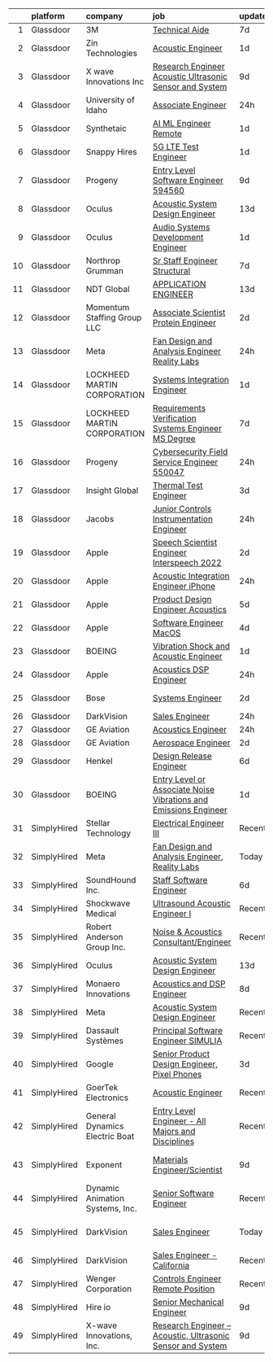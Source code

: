 

|    | platform    | company                         | job                                                                                                                                                                                                                                                                                                                                                                                                                                                                                                                                                                                                                                                                                                                                                                                                                                                                                                                                                                                                                                                                                                                                                                                                                                                                                                                                                                                                                                                                    | update_time   | location                      |
|---:|:------------|:--------------------------------|:-----------------------------------------------------------------------------------------------------------------------------------------------------------------------------------------------------------------------------------------------------------------------------------------------------------------------------------------------------------------------------------------------------------------------------------------------------------------------------------------------------------------------------------------------------------------------------------------------------------------------------------------------------------------------------------------------------------------------------------------------------------------------------------------------------------------------------------------------------------------------------------------------------------------------------------------------------------------------------------------------------------------------------------------------------------------------------------------------------------------------------------------------------------------------------------------------------------------------------------------------------------------------------------------------------------------------------------------------------------------------------------------------------------------------------------------------------------------------|:--------------|:------------------------------|
|  1 | Glassdoor   | 3M                              | [Technical Aide](https://www.glassdoor.com/partner/jobListing.htm?pos=126&ao=1136043&s=58&guid=000001834528252cb222b7baf814ffb0&src=GD_JOB_AD&t=SR&vt=w&cs=1_ffefa6b8&cb=1663312602921&jobListingId=1008127083485&jrtk=3-0-1gd2ig9efirms801-1gd2ig9f0k26o800-34e2a38751367f7d-)                                                                                                                                                                                                                                                                                                                                                                                                                                                                                                                                                                                                                                                                                                                                                                                                                                                                                                                                                                                                                                                                                                                                                                                        | 7d            | Austin, TX                    |
|  2 | Glassdoor   | Zin Technologies                | [Acoustic Engineer](https://www.glassdoor.com/partner/jobListing.htm?pos=102&ao=1110586&s=58&guid=000001834528252cb222b7baf814ffb0&src=GD_JOB_AD&t=SR&vt=w&ea=1&cs=1_67caa358&cb=1663312602919&jobListingId=1008139124840&cpc=D3E44275D43A938E&jrtk=3-0-1gd2ig9efirms801-1gd2ig9f0k26o800-961aed073fe96498--6NYlbfkN0DViyymzWuwNOX5RLbsdC26s0cnEEcWXpmsOb4yN41ggYqCxbKYobu9kKgyfT6n6xZtsKfAwrZXmSwyZADnsqerVrdQV5V7VdhNe7QVo8F82Jf99_NSj1pMCzNZ6J_gcbF5pn-RNREPO1h04Wc-JaVV6tEFhKs28XMXKY5t-08TzKcIqJXkM8T8ioj346V6PSMuvRSGXVAM1hWJ6ERtEIQP-7OK9f85Y0zqBPXi03BYec4gfDmppF7vn2Wz8etJ9jhQjqRwSWZycnj_scjqkhPv3-VhUGg03-TfNS04LYA6aejgcp1_O3kaXpVsYHU6NZTwAZsmQfRjm3pJ3F-uAQDYlrZK7QkmAopQevBPzMiSnPFMjtgGb3NWy-6g7kVSDTBbyi_vwvXVHJDw6UrhkjXy36Rtorz5cxL-OYhdFW5_JRuJKcgOHduHBegzXKs9EOuXX8SvHrzLwWylBKeC8gnPaLylW3_uY2-j9wGgX1QW4W6h4UHuDDGp8n_vVngJkiQ%3D)                                                                                                                                                                                                                                                                                                                                                                                                                                                                                                                                                                                                             | 1d            | Cleveland, OH                 |
|  3 | Glassdoor   | X wave Innovations  Inc         | [Research Engineer   Acoustic  Ultrasonic Sensor and System](https://www.glassdoor.com/partner/jobListing.htm?pos=101&ao=1110586&s=58&guid=000001834528252cb222b7baf814ffb0&src=GD_JOB_AD&t=SR&vt=w&ea=1&cs=1_0fb60c6c&cb=1663312602919&jobListingId=1008120456243&cpc=7E331B339EFC28D0&jrtk=3-0-1gd2ig9efirms801-1gd2ig9f0k26o800-8b28430843ee8fd0--6NYlbfkN0BHIfC1zsKGIu0R3teaIu8liT7fbRNLaQeDQfcPJweUKxynNxS1I3QAxxY8sUOPCofg_r53BMj0SbXowN0Fq7NDdNj3ZvmNwkX73jybw_-RU0XFOOqu_8ArTDP4JpwOlNlRmJhZIm22hZH9qKHJE12kr5AUzdWgt6ri3W2_npT1sjAwbd44WNW9zh1HfKyXybIxT6n9H99mWBgvn9kRV9F8rXahuToX5zUZl9XVFoJxiv-UPsirDg8Cvdii8pSqJGllQi5djuJk7cb5CdgHO259ndD0S5zdVZdaBJmOImTEqMWtesR7ACnO2WOIq6dMtcuHEB38b9I1koQDsrvxW1l8wo9PJydHj6Lsj12B8KG1IRY6oyF5XktT2LUmDCpLINoByNjqqXkt3VL3IGWoPzKwppx5_EYUBLuBFY9zAZfNUSrFKBiQxAw9dNwzCVMqfpCCOcu-krXq3vYlzDuXU4qi5tRig_v08IbzvDehK6gL15Bxn8dsk5nX2Jji6ly_189QmJDjew_hCSAf8Q7Ke0N9up_QZw3GA4sSyAS6I13C4TuqPs1q2E20)                                                                                                                                                                                                                                                                                                                                                                                                                                                                                                                  | 9d            | Gaithersburg, MD              |
|  4 | Glassdoor   | University of Idaho             | [Associate Engineer](https://www.glassdoor.com/partner/jobListing.htm?pos=119&ao=1136043&s=58&guid=000001834528252cb222b7baf814ffb0&src=GD_JOB_AD&t=SR&vt=w&cs=1_4aedfcfd&cb=1663312602921&jobListingId=1008142946922&jrtk=3-0-1gd2ig9efirms801-1gd2ig9f0k26o800-94fce25bb23ce12c-)                                                                                                                                                                                                                                                                                                                                                                                                                                                                                                                                                                                                                                                                                                                                                                                                                                                                                                                                                                                                                                                                                                                                                                                    | 24h           | Boise, ID                     |
|  5 | Glassdoor   | Synthetaic                      | [AI ML Engineer  Remote ](https://www.glassdoor.com/partner/jobListing.htm?pos=114&ao=1136043&s=58&guid=000001834528252cb222b7baf814ffb0&src=GD_JOB_AD&t=SR&vt=w&ea=1&cs=1_6c26fa43&cb=1663312602920&jobListingId=1008140444142&jrtk=3-0-1gd2ig9efirms801-1gd2ig9f0k26o800-39662b78801cb81a-)                                                                                                                                                                                                                                                                                                                                                                                                                                                                                                                                                                                                                                                                                                                                                                                                                                                                                                                                                                                                                                                                                                                                                                          | 1d            | Delafield, WI                 |
|  6 | Glassdoor   | Snappy Hires                    | [5G LTE Test Engineer](https://www.glassdoor.com/partner/jobListing.htm?pos=124&ao=1136043&s=58&guid=000001834528252cb222b7baf814ffb0&src=GD_JOB_AD&t=SR&vt=w&ea=1&cs=1_94e0e4e8&cb=1663312602921&jobListingId=1008140045155&jrtk=3-0-1gd2ig9efirms801-1gd2ig9f0k26o800-b5e02cbc5a29db22-)                                                                                                                                                                                                                                                                                                                                                                                                                                                                                                                                                                                                                                                                                                                                                                                                                                                                                                                                                                                                                                                                                                                                                                             | 1d            | Fremont, CA                   |
|  7 | Glassdoor   | Progeny                         | [Entry Level Software Engineer  594560 ](https://www.glassdoor.com/partner/jobListing.htm?pos=129&ao=1136043&s=58&guid=000001834528252cb222b7baf814ffb0&src=GD_JOB_AD&t=SR&vt=w&cs=1_4245d41d&cb=1663312602921&jobListingId=1008120992779&jrtk=3-0-1gd2ig9efirms801-1gd2ig9f0k26o800-2b9a7bfbde9af731-)                                                                                                                                                                                                                                                                                                                                                                                                                                                                                                                                                                                                                                                                                                                                                                                                                                                                                                                                                                                                                                                                                                                                                                | 9d            | Manassas, VA                  |
|  8 | Glassdoor   | Oculus                          | [Acoustic System Design Engineer](https://www.glassdoor.com/partner/jobListing.htm?pos=106&ao=1110586&s=58&guid=000001834528252cb222b7baf814ffb0&src=GD_JOB_AD&t=SR&vt=w&cs=1_28133806&cb=1663312602919&jobListingId=1008113658597&cpc=9C2286EA3771AAF6&jrtk=3-0-1gd2ig9efirms801-1gd2ig9f0k26o800-28c7cf85aae0d09a--6NYlbfkN0DYl4UJW4r1Vl7FEn6T9F-rD9lpC-0oMJVSiWjK_MGUd8e8cHXcpv6KPyjLHZEfqkWF7jx5nefSJB46Wpu88sVmHRl6nBxftk6vkGNTcKdYu9StRJ4PPVJ88bejKAEmkxARDbR2ZgAU1yuwjqEOxhXnu0VJ7oteK4RS4h0U14nQ_iAPa-JDJ05aRnZP5UBFRfqfAitlt0cR2e9uqCNWiOvxVDb9vn_9No9UVn68nhdnDC3bwillmTdR2byfP7AKMj4e_T5bTXBi6c9_Z7RJ3E5kMzyc1hmYnq8KG7kgWO9aFQbDYnIwtg-kKGWkMqaYt47t66NPlvKM5fKapmgkGbXqCt-2-fAjPZgYE213ynAwEfLWrsMZwlyGT8fZRg7oXTiVNhMB1-7YKNPQ6BG0SVjRHBgM78PStHLY4SDlioGJAdWLd2amAw9gVLGWhae3oGjtgb4apDWH76rwjVnJD7rZzb9t8-X4EyKyIvlzheXDmyoMpDtswFlkIk6h3IaSr4z9LW3LosZXz4kNSmBwf8OowkCpTXYjiMto6b4vR6Sia9SEymOfYHRWzEWp32uQnaEoiN0zEQI9Jh31Ie8P4G5tfLPquTNJeHfF5OiWg10Ggs7aYHl8TS5WEkWUCgAHeLePU0KXzQBT8gyK3NswugJmfRlzUf8WtTIPFDNGjkY_qR5G7JBO6xWD-lTA9M64wa6JtU2ypa1Uk-wlJhZSnh9zD88YJxRTDR6voqkRUU5G83CYFTGHmx9gnoJyFkswFGpDA4WSGMuYkudEnxavgZWV7cSrsiRCdcS7ydDgJ26YE7TajXbd4gQwAvVSn_37hcbxGCaZp4x03fKb7cOdu_G3AmL3Q0O-hbrzeoEABfuXZXVbIj1umrs55osAO5_BSStgO8ZnhT5wFDfVimG_1yHFSSezcjhYnWqHm0Aeciw9nCASeTXpOEzFV9KS46XCwWdup2m0Vrq3wUvy-3vPgGafyBxrx7xIQAeJNbWl63dgXPe0V_-S4V3hIJjJRWBAdvdtKSSFlHrSNFIAgH8xpN8TPR-qhPV7k8aeeqaN29yFF6XR8bck9MFVeRoJprQXV2U%3D)    | 13d           | Remote                        |
|  9 | Glassdoor   | Oculus                          | [Audio Systems Development Engineer](https://www.glassdoor.com/partner/jobListing.htm?pos=109&ao=1110586&s=58&guid=000001834528252cb222b7baf814ffb0&src=GD_JOB_AD&t=SR&vt=w&cs=1_ba96f359&cb=1663312602920&jobListingId=1008139825650&cpc=82B3195DA92CAF92&jrtk=3-0-1gd2ig9efirms801-1gd2ig9f0k26o800-81c7c01d1ed9796a--6NYlbfkN0DYl4UJW4r1Vl7FEn6T9F-rD9lpC-0oMJVSiWjK_MGUd8e8cHXcpv6KPyjLHZEfqkU7D16wTQNzEVk4wG6XI9FAQyK5JkhJ2ERt5J6bqJI1UJM9RVHe6sJeBvvI02Fm7Y6TP1maoxtnNctsGXYfreZYmK9z-xOomguon396Im93PrYQAhqM4RnyF-ypzymJNdLjg1iIRIP7yQ7yeUvuGOHIVWxGaw9zODDLkbJBe8o3DwjiJko-Jj3b1AGj6PhQSJYde1LGZjNxDCOzmoJaxAQ7-D_eSobMhvZsjB8ojhgdtYYMSdNVQu_s_JkmAv9bWbxEKSXnu8khOzmY7szBFTG9A1_1BAOh5bsZbFsx0GrBlMVKXDfUe646GGt6PK0Gsi805dx-z1LwqxD4jPWsTbbxpnsQF-mKbFNNLA3q7JBhp09KJmeO66ZyKbCCViaacyakho6ZMcI7Hfx778TTu6voljmY_YxVFqSIMvFx9XPB5tIH4R0WuPAbes-IYiBf9VTR6oQgiw3BeIeEHNbxjWb3_VKV_10M5Y3nQ0ia0fxrA_arpaSp6Z1P9f3YSrT0lgVjQzzkLz8B3HiGmzJujsN7rD0eKqumWAhloQ1ApTImUe1BS86QlHadM_5GEpieLN-NOMQ0wDKu8nZ2LGylEaAOZhQplEXvZ_PuA_F1BQ_6lbNshLL6vWFW3g9w_XWIRsUqHUs60fAypizzkOagXNkyQop8eQEq9ZY28rtAtXePy4i62OHaH-nm48ckTbKWLWkdCJ14vEQCiGCAnCn4eH-xCClkHEYXZc_WKfSfriccuv8d1hgW7AEx_NYkmtlD6GC0F_QrKs6X25bjkHX2RxL8KGC-tJbd4lJNy1wlpBFm0gM1qygCA7yVZ9jjZ2LnAmXHVlE7bueRlADI2AA59YeWGV5hCShMcVF4RMRDhunzmcn5-iaaUbyaUompL7T1NdTH0-27S43k5f7b1lzb7XZXSo0tEE90pOjZhF9xJdPw4NGazmhEESLMxNz2KR63otr2eBadNSPBW_jVxbdY_FIuqxrOixETkz72GtePcybqBCZbn_LN9HMhbOeAM_vlbGM%3D) | 1d            | Redmond, WA                   |
| 10 | Glassdoor   | Northrop Grumman                | [Sr Staff Engineer Structural](https://www.glassdoor.com/partner/jobListing.htm?pos=105&ao=1110586&s=58&guid=000001834528252cb222b7baf814ffb0&src=GD_JOB_AD&t=SR&vt=w&cs=1_e1ccea9f&cb=1663312602919&jobListingId=1008126301442&cpc=71D4EE06E32D485A&jrtk=3-0-1gd2ig9efirms801-1gd2ig9f0k26o800-43f6202768a07f16--6NYlbfkN0DPf8Tf_oakpB62WadId2dzQiWExtALTi0lpCM--zHBL1trAzPQuAwgyDf_-NiZch0NJ75dLHhTpiXHkSiMCbXHoOyu2GqVTN9fWB-28oN8l963_T1_Rf4OYMG0a87552NRXy99EToLbnBthSWdbMfu0sUO_KjukgRcAH8aUdxMwhu8BTf_EXsz-sgWFBk2I8oJmP2VTTmc3p03cD_g6je3rxEPYVb1sITxRuFTnKU9hvtV1h3JnuhEUqT-P0B1cHBL8iAsC4KRvcL9ze3LT-6f0Fmbh7p0CRTf9-A75qKJsyvXmIFoHBzpCDX3Ph2R5JXKkPkCkgGFSOAanEkMJXrtvLOk0syMtJ-kSM3AqdmidUZsMB3Y6WH4UXGWbzmmTstXYXbYvJOxGpdwiifq_DYszC42S9SOBF0EhoUCv7oG4TkOA083sf-cfZ4vdRHISlQg3CTxERs8eHM1JFVLRZW8FuTjCzFTMahTuInIEMW7K3_yupp4zHEot1eMlyJcfepZAa9BqYZRmWplywyPwSvGpA87iewY_fQ67gVU1l27TRYhOw3VKY4ruSHj44SVWalew1ZuGa_Vy8KHEp5siAwStrgF2nTOpdQ-SLRtZxl6Tq7FGwbJhxmkAOq4TWX9xpuftowSZmXmGJb_gytHXHAaLgRskj7prUdRzlAe37Ys0E224RUJMKTn3fBIYzx6cn-1DUMKSQ3Mfi4pxBOJAi1moNcJjSne-B1xu-U9TjCxKB5vMic1iQ2WQ-wNqaAMqLKG0zO35NbEgOrsgkacgcq7HcH_6a7CqaT8U1mKJZTzMJkkk2YJJd648FrRtP3wO9_F3XoI8xy_KoHh5iIUQsy-7UfH4-_XPHY%3D)                                                                                                                                                                                                                                       | 7d            | El Segundo, CA                |
| 11 | Glassdoor   | NDT Global                      | [APPLICATION ENGINEER](https://www.glassdoor.com/partner/jobListing.htm?pos=130&ao=1136043&s=58&guid=000001834528252cb222b7baf814ffb0&src=GD_JOB_AD&t=SR&vt=w&ea=1&cs=1_075e8fc8&cb=1663312602921&jobListingId=1008114555342&jrtk=3-0-1gd2ig9efirms801-1gd2ig9f0k26o800-bfe88a4f5bb1a093-)                                                                                                                                                                                                                                                                                                                                                                                                                                                                                                                                                                                                                                                                                                                                                                                                                                                                                                                                                                                                                                                                                                                                                                             | 13d           | Houston, TX                   |
| 12 | Glassdoor   | Momentum Staffing Group LLC     | [Associate Scientist   Protein Engineer](https://www.glassdoor.com/partner/jobListing.htm?pos=112&ao=1110586&s=58&guid=000001834528252cb222b7baf814ffb0&src=GD_JOB_AD&t=SR&vt=w&ea=1&cs=1_762af423&cb=1663312602920&jobListingId=1008136767844&cpc=B101C867B3EF2D75&jrtk=3-0-1gd2ig9efirms801-1gd2ig9f0k26o800-b1b295fb7789719b--6NYlbfkN0Cqojzr7pMvJIT1hsBAMbOJqAwj48YEX4lcNivaBiN-ExO93E0AT65dNa6otH5WtWFmqu1K2aV73Q29rcrzxNrGZZZitMEH97YXFH1HHd8AijZVZoi0jYmTpq-Uun7_7Gk6bY9PmrRLNrTMG6f3vH8kiOI7icFex81mdqS2CTOMQEYyc1tJaMda2NxeGPUfsdyF3ZVHF1d_XLvQYXO4aSz7h3IHcjMtaxwjUPHQn-oJR7jTamfb2XasqIkL7gcAsto2rtZ3MjlrpFJSwUD9Ux4IkaKlqtKOwQLhpv_bpYpI1K4TTJ9MwFpvh2PrFNHtDivuaytWNqTbBxgMqzX551j7w-nL5Of4uLPOkTPREEeid0_Tic2ESpYZ1jCFOFR3rKzTKGA_NiiRmJLt6h98-GFe4ueZn1XI4BrsOtYuHQbFl7yQ3GxjLWgHFsJN0IKeKJTU0udNjQM5AAUykl0l6ruEgGbGX8E4cTBgeUNqVwpXavH9O5fwcLV-kegA51iXaSw%3D)                                                                                                                                                                                                                                                                                                                                                                                                                                                                                                                                                                                        | 2d            | King of Prussia, PA           |
| 13 | Glassdoor   | Meta                            | [Fan Design and Analysis Engineer  Reality Labs](https://www.glassdoor.com/partner/jobListing.htm?pos=107&ao=1110586&s=58&guid=000001834528252cb222b7baf814ffb0&src=GD_JOB_AD&t=SR&vt=w&cs=1_4789a400&cb=1663312602919&jobListingId=1008141481650&cpc=217C45A42544DB93&jrtk=3-0-1gd2ig9efirms801-1gd2ig9f0k26o800-886dea5d5ab4ed2b--6NYlbfkN0DYl4UJW4r1Vl7FEn6T9F-rD9lpC-0oMJVSiWjK_MGUd8e8cHXcpv6KPyjLHZEfqkUnLXdHGEVbYm2zpAyUcoVheNefKJ5FHnA0xpuyfC0uKnxD36z6rx0HwNbIk-jKGlGKpgpBcUz8zsVafc-mGMC4GOhdemSNHJBEwFhm7HBnKnYL3cO0cKNVyzY2g9S4NMcfNRCyg26cVzv1gNSnbpyRMlXapE3eNubUiA4-V0JpdIVfRDycJHIqdYTRR3LcVF4Tl8sdYYwbLJ1B84SfLJoz937fyxcz07gKQqxZSLTz34aV9Gg4S3GfFoMAAGctSxlWCFbD0LVjowl3XVYkj3rGJF0s77W5whHsXvkKf0myd4pMzZ_9i4Oefe5noDECA84O_pqkuKRe1AmhVet4k2xO3Ka7dIlgYYZlOOnqocTCaSSlXPmZrHrdC3CFwSEzVRXDnhxQ4PXbBAWpivMIwRuukoEY4_b8d1nHAJe8Z3vEXw8yShB2a6PrJdj2Lm_uFccTJlVM1U0xJPPVwthEY8wmlNh2bl8goasR9o0dg_8QP4b8h8lSIfw1BvAiZbsxc3kjRxP7Q86wzj0ODm7TD7MeEDy_FX4njQUtXJfGyBF1mp1x5Yi8BeWaqXl-1KAqLG4N11gqH-IyujicHlzqvcAhF5HchA-1qzT_qodnnalgOBo1MzkEei3iMU6ibXsPOCZb6imW7cvJpOU8zy32PVHHA7uH01iS78ogx4hMJHGt-CeEou2s7yEj5Ku-zDuqqE4tlWveY8neCJJ924OB8eRGncwwhIwwdOKCHUOKEEDmHdXrEIFspdrGTy3prVdjp_RLEqjloEXqCI6uCxZCRO2GQn9cBJLIpw1-vUspIVv2EvYXQ0_QZfi3Jw9SqUy35aELikfYjOUHoH9wGPt7tsmSfuEYhfLKc820-AinuNfXqM-JgTb6Nrcl1VFyjvsThd1IenqXtmV9t-z7dpor10Faro3NxK9kckTRtR109y6yf8UmTGWimVZUtE8gzjBYLVmvWmAuiLwMkqEMsGlCX2rmMWAkG0yUm9g%3D)                     | 24h           | Sunnyvale, CA                 |
| 14 | Glassdoor   | LOCKHEED MARTIN CORPORATION     | [Systems Integration Engineer](https://www.glassdoor.com/partner/jobListing.htm?pos=110&ao=1110586&s=58&guid=000001834528252cb222b7baf814ffb0&src=GD_JOB_AD&t=SR&vt=w&cs=1_34088a0a&cb=1663312602920&jobListingId=1008140870937&cpc=47CFDC01B3F81FAC&jrtk=3-0-1gd2ig9efirms801-1gd2ig9f0k26o800-b4216dccb1da57a7--6NYlbfkN0BuMqUtaNIakuoGTB-u7I0EvtcrTK1_bHO6_bsORPCvsL7zkQUfIzpY4doIgp_GoHqLnLYJkZiTqGRR7wOuUzcCj0RBOuwB2q82Ai0Woe_6x4lpKSYDi0SEjN-Dc8SeQIeQnveJld76q5F1mm34e4Cpumyn51bbY9kYoL2vWlIfK5moXxGUdZQSZalQewMevHuVLaovinh3nV9a1v2nqBTHv8whxoiCPSAOg80zitPuFXqdgXYa2VoxFuczJrGR0l4gp3qJsVnA3vZ5l4N6ojs075wjnyMfnJgrjoaz9jCfgJTy2bnJMhDbCCMjIuZOKciT8WiO5oDsOlZ417S-AVUivDMlKs-9vwe9WR4Tn0lEc1YlD5xgxkmWwF1Jnx4VMBiDCrg0Lyo_NPGQlB0LttA_a5ZNLLWBd30Y2gWqofgu9DTLOv5-hK_Qp4b3IKp-rkzlpGK0Dmke77Le3DHodFrvqxpzF0vhVcmP8R1xBEM14Jx6ugwKnwl1RHSEIFueqTJgPo63Ty7TefNKlbYcuUBhERmB7j194Jj1CVDbA2trSzLYmYo2idHXHzY2DpATb0FGWBkmcIWRrMCskOx25ROt826qVV4aRfXvdiKVAMxtEsSW7XuG9NvEzw77WI8URwz7ixh3Ubx_Ag%3D%3D)                                                                                                                                                                                                                                                                                                                                                                                                                                                         | 1d            | Manassas, VA                  |
| 15 | Glassdoor   | LOCKHEED MARTIN CORPORATION     | [Requirements   Verification Systems Engineer  MS Degree ](https://www.glassdoor.com/partner/jobListing.htm?pos=128&ao=1136043&s=58&guid=000001834528252cb222b7baf814ffb0&src=GD_JOB_AD&t=SR&vt=w&cs=1_f31fa0b9&cb=1663312602921&jobListingId=1008127863668&jrtk=3-0-1gd2ig9efirms801-1gd2ig9f0k26o800-94158177e2281364-)                                                                                                                                                                                                                                                                                                                                                                                                                                                                                                                                                                                                                                                                                                                                                                                                                                                                                                                                                                                                                                                                                                                                              | 7d            | Sunnyvale, CA                 |
| 16 | Glassdoor   | Progeny                         | [Cybersecurity Field Service Engineer  550047 ](https://www.glassdoor.com/partner/jobListing.htm?pos=125&ao=1136043&s=58&guid=000001834528252cb222b7baf814ffb0&src=GD_JOB_AD&t=SR&vt=w&cs=1_33430c77&cb=1663312602921&jobListingId=1008143742949&jrtk=3-0-1gd2ig9efirms801-1gd2ig9f0k26o800-e4999ce83097a7b8-)                                                                                                                                                                                                                                                                                                                                                                                                                                                                                                                                                                                                                                                                                                                                                                                                                                                                                                                                                                                                                                                                                                                                                         | 24h           | Manassas, VA                  |
| 17 | Glassdoor   | Insight Global                  | [Thermal Test Engineer](https://www.glassdoor.com/partner/jobListing.htm?pos=113&ao=1110586&s=58&guid=000001834528252cb222b7baf814ffb0&src=GD_JOB_AD&t=SR&vt=w&cs=1_42fdf95d&cb=1663312602920&jobListingId=1008133836434&cpc=3BA4CE39D5B5DEF5&jrtk=3-0-1gd2ig9efirms801-1gd2ig9f0k26o800-f42448be0654b7b6--6NYlbfkN0BKkHZu3wF05EeDimN_p6sYpKCMArvwa95YdH7UpkaBCqc7l59ErwqcShpe042ptrx6CwKi4FPz_KytNaNq2Sn_GeZEBYctgmWbnCWvIPc7ayTx96BjzpB9EdJVt0wfOHXowKL1MiULClaaMGrGzru3SRtlE4CRlT_9hrny26-O4NV6MsmSX_YBgPF-ywJ8NjgN4PW3ue5vex8lQ4E4ZFSJXiahQm9Rq3ZykBKEkmVmYlvzd0iopcN3FHw4jaZ8h4BaKoVYaGfXZDNIFafKi7ZYPAMRMpJiVYKjxh-Ih3KjlCdS9ndwmFAp7rYdayNvDUSpscHcUZsZYkWfdkFI7rhGfUoIOGWUyE3Yo9VhX1ryXOK6Mnoetk2csdlLh4on6FSqNB3wRUvQt88aP3Ytp7MyKNYoWatEdoJIB2yrHjBUkF6S2a9dsPmTsfFeGr_F08oyjD1AWD1x5_X4PlYHpjzExAWiRK1-K2qtTxNbXhEWqw%3D%3D)                                                                                                                                                                                                                                                                                                                                                                                                                                                                                                                                                                                                                                | 3d            | San Jose, CA                  |
| 18 | Glassdoor   | Jacobs                          | [Junior Controls   Instrumentation Engineer](https://www.glassdoor.com/partner/jobListing.htm?pos=117&ao=1136043&s=58&guid=000001834528252cb222b7baf814ffb0&src=GD_JOB_AD&t=SR&vt=w&cs=1_a5084844&cb=1663312602921&jobListingId=1008141706918&jrtk=3-0-1gd2ig9efirms801-1gd2ig9f0k26o800-6b58d3e93f25a8b7-)                                                                                                                                                                                                                                                                                                                                                                                                                                                                                                                                                                                                                                                                                                                                                                                                                                                                                                                                                                                                                                                                                                                                                            | 24h           | Tullahoma, TN                 |
| 19 | Glassdoor   | Apple                           | [Speech Scientist   Engineer  Interspeech 2022 ](https://www.glassdoor.com/partner/jobListing.htm?pos=115&ao=1136043&s=58&guid=000001834528252cb222b7baf814ffb0&src=GD_JOB_AD&t=SR&vt=w&cs=1_ad47f5e4&cb=1663312602921&jobListingId=1008136373008&jrtk=3-0-1gd2ig9efirms801-1gd2ig9f0k26o800-9a6ba625df902e42-)                                                                                                                                                                                                                                                                                                                                                                                                                                                                                                                                                                                                                                                                                                                                                                                                                                                                                                                                                                                                                                                                                                                                                        | 2d            | Cupertino, CA                 |
| 20 | Glassdoor   | Apple                           | [Acoustic Integration Engineer   iPhone](https://www.glassdoor.com/partner/jobListing.htm?pos=116&ao=1136043&s=58&guid=000001834528252cb222b7baf814ffb0&src=GD_JOB_AD&t=SR&vt=w&cs=1_d006fdcd&cb=1663312602921&jobListingId=1008143276276&jrtk=3-0-1gd2ig9efirms801-1gd2ig9f0k26o800-c8aeb4c5d73beb6f-)                                                                                                                                                                                                                                                                                                                                                                                                                                                                                                                                                                                                                                                                                                                                                                                                                                                                                                                                                                                                                                                                                                                                                                | 24h           | Cupertino, CA                 |
| 21 | Glassdoor   | Apple                           | [Product Design Engineer   Acoustics](https://www.glassdoor.com/partner/jobListing.htm?pos=108&ao=1110586&s=58&guid=000001834528252cb222b7baf814ffb0&src=GD_JOB_AD&t=SR&vt=w&cs=1_83d9e148&cb=1663312602920&jobListingId=1008131051740&cpc=C4A69CCDBB3B9599&jrtk=3-0-1gd2ig9efirms801-1gd2ig9f0k26o800-82d80ed8eeb3d195--6NYlbfkN0BvKrLyj5gPmtZO9T8euul8TCxuuKNOtzRJOomxnwSEodTz2Bc-sPZlPHrT5BCwu4SXmWdl-fBj0XhAk_BI58onkdZe_kD44O8sK3bwNyxjQJsO5A55EGA28AgUAL4PCD26XLQDV68k1ergC0CDAIiQ2dH9LpdR4-dZwcPOiW8Ui-yH21bWtibDTUC9I2qh5ks8YT1sISDY6UtgzDw_ZctAevLnlfr3WBFm9Oi6oGZvFIRESW0pJvL6tXHTiVY1y3737L62c48yLs6P17KRc8b_j1_GUttzhHns1cRmGwihQHtNTkjtxZDMo0MsnTlpxuFxfE-kauzDCb6WF9C6TAF7qUr7EmJVSrTecXjtm1l453Fodxwm81kZNTf7SpH1ZgP3KGd0p1WAg5WgBQ4ykRKqFUHF6iNzRZ-fAo3q7u-qyu8JUuHXSdKc1ptBuunRaW3L8RKFg26l1dQ8AtCQz6eGaDb-ClN69ITVhzsXpyARpptrBilgS11R4IdCP5bdNdSL8OeIFaTpTmGPRcjJ3Fbt6sHpBxNwO3yVZdmo0rkzXSNz_qj0QYLeaK2N5U8u4FbDzWkPkVw3iHBlycnYCSVU9qIuGI9_BaLgR0hIGGaRYmRLfrObxkMWSo1o7eez35mGeUfl9DnkHX3J8vqIynlehqFvi3-bxOBCRAz7NBdICHVznVXRyGq7zp8s0ecaU5t47HinCJdLsyGLACMa3W-qSlsPl6-FvKg6SCXY6wVVWGBKVX7Lk6mtVhynNMXED8DuYBiazer1LLOrFu3VK_Ja2SZkfLOHdJJQaFsb4KebUhHyhTf75IcWbQNvA5K0RyX46OVmotm7aG-1J9KpzCXEOHWM9BEdiiS4vCeLbblEvjrjLEb_5zYnYWlyq39h6pDAfAuWhhhXqGj2VKLQCJh5yF73QHcIwiGBBLdwqEYiMIgwL4XTG50CXKPIJ7xZwWjw3MUaIJ8bn9thJvaM2HQH4BIDHTuzc7bI-wxXrXKN2A%3D%3D)                                                                                  | 5d            | Boulder, CO                   |
| 22 | Glassdoor   | Apple                           | [Software Engineer  MacOS](https://www.glassdoor.com/partner/jobListing.htm?pos=127&ao=1136043&s=58&guid=000001834528252cb222b7baf814ffb0&src=GD_JOB_AD&t=SR&vt=w&cs=1_c05d6759&cb=1663312602921&jobListingId=1008132846125&jrtk=3-0-1gd2ig9efirms801-1gd2ig9f0k26o800-a266900fb0f2a2cc-)                                                                                                                                                                                                                                                                                                                                                                                                                                                                                                                                                                                                                                                                                                                                                                                                                                                                                                                                                                                                                                                                                                                                                                              | 4d            | Cupertino, CA                 |
| 23 | Glassdoor   | BOEING                          | [Vibration Shock and Acoustic Engineer](https://www.glassdoor.com/partner/jobListing.htm?pos=104&ao=1110586&s=58&guid=000001834528252cb222b7baf814ffb0&src=GD_JOB_AD&t=SR&vt=w&cs=1_6bf94254&cb=1663312602919&jobListingId=1008139716438&cpc=8A48E7D5890B96AC&jrtk=3-0-1gd2ig9efirms801-1gd2ig9f0k26o800-83ec4f7889fae3fd--6NYlbfkN0BddK4H-tsabPiX3BvkwhvbvP4OkLNzlRX6egXJy9Hb11ERhvpR4KXHiUHMcjBK8m3JeLjXnTYHaCueqfeHGfaJYhEV_DcN3DF23pq3UuLq99SHHkWyJ0huvy8oZu0hBwWkhI2kOltcWvhvbU2dixHP7W_SRheOqv0Es4YHecM4NhXKLWPluANMdxFQ9PSN4PWhrMfD9rrWWUUBPEuW9k4BQwjTmlS4T0kMk9OChidujaCvfN_9b8UJ6Y6OOL9QUu0kbqQoLlATOuQqpd93Xenkjpl__9IWBKc3bEt8taOcHo9gBcIp3yxKjW_rTHM_PIH9mYrd6zzQCuddKOTaqunoUPbwwFTHRHLu2KLSM_KTXlLMQ1THu-ccNyHZdVoZFSV2ePxisIBSRTH8cTfDEK9pg-yCt5w3pIXhX1cF4eVW72M1qk3wIgYR)                                                                                                                                                                                                                                                                                                                                                                                                                                                                                                                                                                                                                                                                            | 1d            | Huntsville, AL                |
| 24 | Glassdoor   | Apple                           | [Acoustics DSP Engineer](https://www.glassdoor.com/partner/jobListing.htm?pos=120&ao=1136043&s=58&guid=000001834528252cb222b7baf814ffb0&src=GD_JOB_AD&t=SR&vt=w&cs=1_506f2c37&cb=1663312602921&jobListingId=1008143899432&jrtk=3-0-1gd2ig9efirms801-1gd2ig9f0k26o800-a73b38071b423bf3-)                                                                                                                                                                                                                                                                                                                                                                                                                                                                                                                                                                                                                                                                                                                                                                                                                                                                                                                                                                                                                                                                                                                                                                                | 24h           | Cupertino, CA                 |
| 25 | Glassdoor   | Bose                            | [Systems Engineer](https://www.glassdoor.com/partner/jobListing.htm?pos=122&ao=1136043&s=58&guid=000001834528252cb222b7baf814ffb0&src=GD_JOB_AD&t=SR&vt=w&cs=1_dee13f3e&cb=1663312602921&jobListingId=1008137111221&jrtk=3-0-1gd2ig9efirms801-1gd2ig9f0k26o800-a0b8af73076e015f-)                                                                                                                                                                                                                                                                                                                                                                                                                                                                                                                                                                                                                                                                                                                                                                                                                                                                                                                                                                                                                                                                                                                                                                                      | 2d            | Framingham, MA                |
| 26 | Glassdoor   | DarkVision                      | [Sales Engineer](https://www.glassdoor.com/partner/jobListing.htm?pos=121&ao=1136043&s=58&guid=000001834528252cb222b7baf814ffb0&src=GD_JOB_AD&t=SR&vt=w&cs=1_495a4b0b&cb=1663312602921&jobListingId=1008143596523&jrtk=3-0-1gd2ig9efirms801-1gd2ig9f0k26o800-f4fbb97058623584-)                                                                                                                                                                                                                                                                                                                                                                                                                                                                                                                                                                                                                                                                                                                                                                                                                                                                                                                                                                                                                                                                                                                                                                                        | 24h           | Madera, CA                    |
| 27 | Glassdoor   | GE Aviation                     | [Acoustics Engineer](https://www.glassdoor.com/partner/jobListing.htm?pos=123&ao=1136043&s=58&guid=000001834528252cb222b7baf814ffb0&src=GD_JOB_AD&t=SR&vt=w&cs=1_a3cdfc5a&cb=1663312602921&jobListingId=1008142314805&jrtk=3-0-1gd2ig9efirms801-1gd2ig9f0k26o800-7940ab25960ed239-)                                                                                                                                                                                                                                                                                                                                                                                                                                                                                                                                                                                                                                                                                                                                                                                                                                                                                                                                                                                                                                                                                                                                                                                    | 24h           | Evendale, OH                  |
| 28 | Glassdoor   | GE Aviation                     | [Aerospace Engineer](https://www.glassdoor.com/partner/jobListing.htm?pos=118&ao=1136043&s=58&guid=000001834528252cb222b7baf814ffb0&src=GD_JOB_AD&t=SR&vt=w&cs=1_7417132d&cb=1663312602921&jobListingId=1008137348409&jrtk=3-0-1gd2ig9efirms801-1gd2ig9f0k26o800-b359a3109aa1c740-)                                                                                                                                                                                                                                                                                                                                                                                                                                                                                                                                                                                                                                                                                                                                                                                                                                                                                                                                                                                                                                                                                                                                                                                    | 2d            | Evendale, OH                  |
| 29 | Glassdoor   | Henkel                          | [Design   Release Engineer](https://www.glassdoor.com/partner/jobListing.htm?pos=111&ao=1110586&s=58&guid=000001834528252cb222b7baf814ffb0&src=GD_JOB_AD&t=SR&vt=w&cs=1_bc9467b5&cb=1663312602920&jobListingId=1008129968269&cpc=334ABAF5D42DC775&jrtk=3-0-1gd2ig9efirms801-1gd2ig9f0k26o800-dd6aa8f583606936--6NYlbfkN0Bnb2JtfZ4AEsMA1Pu2i33F7qA_ifajj7vsPj00nFwV5oJ5S38d4YJev97vL1XpAk697PcgHYCrOvaQ3Dld0Ehq3dDuTjOxMQELFMqHYyzv8g-iyjePoYaXQPojbGhFNqwV1qsbWNqeA7M6FV-OtylbeTOenxbAa9MXgTQTS5a_7jf0Lvd4ZhSRTC1gb8McumRxWxNMPfBvo0Hv2L-XuoXgbTzju2sbkLx9pmKqTTt-KizO3-sjuMr2RvZFAtiQ3Wj9DJZgYLxXBo9dzMiUtnMSgfkuUONGdrBg_QVRiHkIjat4Z8H3aEcRk33iOKcv5e5BGi-5MrtRVoa7cmunI36a4LjAW_cXq81TFTNVqljpTSVHCPEO_yGV03Fmf8itUq-Bpcmb0uXfco_awQAWcNrtb9yreDUhaWlxsPm-co77QIeRwyaZDNBV4C_Va4RUO38UIRa0hAGrdCpL0JfAl3W_d_qn6isRFY0jXZXpGqDqEZreBNOhJBlskAs-CAYCy8g-eTlhAwKuhIKypPMDqAKkZlApCLdCcQ4%3D)                                                                                                                                                                                                                                                                                                                                                                                                                                                                                                                                                                          | 6d            | Madison Heights, MI           |
| 30 | Glassdoor   | BOEING                          | [Entry Level or Associate Noise  Vibrations and Emissions Engineer](https://www.glassdoor.com/partner/jobListing.htm?pos=103&ao=1110586&s=58&guid=000001834528252cb222b7baf814ffb0&src=GD_JOB_AD&t=SR&vt=w&cs=1_506c39e2&cb=1663312602918&jobListingId=1008139384492&cpc=CBEBA1A9D941894A&jrtk=3-0-1gd2ig9efirms801-1gd2ig9f0k26o800-e825cbdd80ba5f28--6NYlbfkN0BddK4H-tsabPiX3BvkwhvbvP4OkLNzlRX6egXJy9Hb11ERhvpR4KXHOGIJSt-F4EkIseVmua2CBS3-bigQYX-zpzsAPV6gd88EkKNUKnDO_8HMFXSfzLKbcaleAy_Ce1dh0LEPPmp4ldanTRF0aUYXgm3HiPZy9tZ0MAwaGIQcdEPvPtsqr0vGVi7PeLrUEL7ffR7zYleoQHRt-JIJUFL_UXUvJlq9ntmP9MPig2YC5mPBv4Psd211th9KAvnBAfqPR5cI5cOxW6WpPhQPQTuvObVb1tNndfRqD_iv6f2MtAauCAz1B8KkI4M8fnDwCP9SaB4vbPAX3VXT8cfPQimtEmKr4VGiJk_9l9xMaeSZ__RoYKYgJYGaFRvrUH7Pq5AcoftBLlshNhUn8QjpMUiQz4LxYTRFxy71cWQi608IT64P_5mqf8-5x3H6lIymV5c%3D)                                                                                                                                                                                                                                                                                                                                                                                                                                                                                                                                                                                                                                  | 1d            | Everett, WA                   |
| 31 | SimplyHired | Stellar Technology              | [Electrical Engineer III](https://www.simplyhired.com/job/llPoCCeFwhRuBpLxkLeEk6WInvgaESX_GWiZv81IOJJumQqvp4xpSA?q=acoustic+engineer)                                                                                                                                                                                                                                                                                                                                                                                                                                                                                                                                                                                                                                                                                                                                                                                                                                                                                                                                                                                                                                                                                                                                                                                                                                                                                                                                  | Recently      | Buffalo, NY                   |
| 32 | SimplyHired | Meta                            | [Fan Design and Analysis Engineer, Reality Labs](https://www.simplyhired.com/job/QHBr7UplhQPke3vQCMGeAyK6nOdiD4-xaWnaq-YyTQb86mP0HznfpQ?q=acoustic+engineer)                                                                                                                                                                                                                                                                                                                                                                                                                                                                                                                                                                                                                                                                                                                                                                                                                                                                                                                                                                                                                                                                                                                                                                                                                                                                                                           | Today         | Sunnyvale, CA                 |
| 33 | SimplyHired | SoundHound Inc.                 | [Staff Software Engineer](https://www.simplyhired.com/job/Q6biehcUO9lofkX2AGKDLjOHiRDpVsxGuo0i9K2uWz-nY3y1jerrxw?q=acoustic+engineer)                                                                                                                                                                                                                                                                                                                                                                                                                                                                                                                                                                                                                                                                                                                                                                                                                                                                                                                                                                                                                                                                                                                                                                                                                                                                                                                                  | 6d            | Santa Clara, CA               |
| 34 | SimplyHired | Shockwave Medical               | [Ultrasound Acoustic Engineer I](https://www.simplyhired.com/job/LbUuzNbuzR3qaB4s5eq46ZGJE6pWw6e_Bw3KpFFtArtuV9_MMJqe-g?q=acoustic+engineer)                                                                                                                                                                                                                                                                                                                                                                                                                                                                                                                                                                                                                                                                                                                                                                                                                                                                                                                                                                                                                                                                                                                                                                                                                                                                                                                           | Recently      | Santa Clara, CA               |
| 35 | SimplyHired | Robert Anderson Group Inc.      | [Noise & Acoustics Consultant/Engineer](https://www.simplyhired.com/job/3RQyZ2epzGM_J7msygI1rKSrCCt5vftupBGmy5O7vl85YaWUn7J1Hw?q=acoustic+engineer)                                                                                                                                                                                                                                                                                                                                                                                                                                                                                                                                                                                                                                                                                                                                                                                                                                                                                                                                                                                                                                                                                                                                                                                                                                                                                                                    | Recently      | Dearborn, MI                  |
| 36 | SimplyHired | Oculus                          | [Acoustic System Design Engineer](https://www.simplyhired.com/job/omQCbXeXSNL2HOJ7tnfXEiqKb9B_yCnp8hV0rWLMziLpG85GWdXPtg?q=acoustic+engineer)                                                                                                                                                                                                                                                                                                                                                                                                                                                                                                                                                                                                                                                                                                                                                                                                                                                                                                                                                                                                                                                                                                                                                                                                                                                                                                                          | 13d           | Remote                        |
| 37 | SimplyHired | Monaero Innovations             | [Acoustics and DSP Engineer](https://www.simplyhired.com/job/Fo_sJdKOdScNCBjknY0NZPhW7alvgcjlT0haerS-KSJLwyDSnQOeUQ?q=acoustic+engineer)                                                                                                                                                                                                                                                                                                                                                                                                                                                                                                                                                                                                                                                                                                                                                                                                                                                                                                                                                                                                                                                                                                                                                                                                                                                                                                                               | 8d            | Santa Maria, CA               |
| 38 | SimplyHired | Meta                            | [Acoustic System Design Engineer](https://www.simplyhired.com/job/sSRtN-D5PKcDA53mTWpsQ1nocCJbomym6KXfe_F0WBfXc_Mhj_yhPw?q=acoustic+engineer)                                                                                                                                                                                                                                                                                                                                                                                                                                                                                                                                                                                                                                                                                                                                                                                                                                                                                                                                                                                                                                                                                                                                                                                                                                                                                                                          | Recently      | Remote                        |
| 39 | SimplyHired | Dassault Systèmes               | [Principal Software Engineer SIMULIA](https://www.simplyhired.com/job/EoyCNNBK4UDsF5Gx7YzyR7Q6olXn4fnrw8HCQt0MME2YG7Gjcx7NiA?q=acoustic+engineer)                                                                                                                                                                                                                                                                                                                                                                                                                                                                                                                                                                                                                                                                                                                                                                                                                                                                                                                                                                                                                                                                                                                                                                                                                                                                                                                      | Recently      | Waltham, MA                   |
| 40 | SimplyHired | Google                          | [Senior Product Design Engineer, Pixel Phones](https://www.simplyhired.com/job/e0H6SUvhoa2Kgg4mC8f0pxyFoixcUYT86AffeC0C9RCnwLsTsYpgmQ?q=acoustic+engineer)                                                                                                                                                                                                                                                                                                                                                                                                                                                                                                                                                                                                                                                                                                                                                                                                                                                                                                                                                                                                                                                                                                                                                                                                                                                                                                             | 3d            | Mountain View, CA             |
| 41 | SimplyHired | GoerTek Electronics             | [Acoustic Engineer](https://www.simplyhired.com/job/6PCRn1TvdVHUtgaBVR0h94emv2uxOzR_4uSK_IuRvsCPjwVVty_QTg?q=acoustic+engineer)                                                                                                                                                                                                                                                                                                                                                                                                                                                                                                                                                                                                                                                                                                                                                                                                                                                                                                                                                                                                                                                                                                                                                                                                                                                                                                                                        | Recently      | Santa Clara, CA               |
| 42 | SimplyHired | General Dynamics Electric Boat  | [Entry Level Engineer - All Majors and Disciplines](https://www.simplyhired.com/job/mZBpEuDp-XRP-65DxhFyFP0qHkdFsGb7sqOExAwDeLVsiPN4Mp1NXg?q=acoustic+engineer)                                                                                                                                                                                                                                                                                                                                                                                                                                                                                                                                                                                                                                                                                                                                                                                                                                                                                                                                                                                                                                                                                                                                                                                                                                                                                                        | Recently      | Groton, CT                    |
| 43 | SimplyHired | Exponent                        | [Materials Engineer/Scientist](https://www.simplyhired.com/job/xmTz5-d7YtAIfwE6eSokC7XJON8Ys_QAqrklOiMtlA5S3urpF8ghTw?q=acoustic+engineer)                                                                                                                                                                                                                                                                                                                                                                                                                                                                                                                                                                                                                                                                                                                                                                                                                                                                                                                                                                                                                                                                                                                                                                                                                                                                                                                             | 9d            | Menlo Park, CA +1 location    |
| 44 | SimplyHired | Dynamic Animation Systems, Inc. | [Senior Software Engineer](https://www.simplyhired.com/job/AzssRDbf5igdq8fjkSjvzuWmDw_CyAuhZOcQrBC3CQsh09Ddu7iG1Q?q=acoustic+engineer)                                                                                                                                                                                                                                                                                                                                                                                                                                                                                                                                                                                                                                                                                                                                                                                                                                                                                                                                                                                                                                                                                                                                                                                                                                                                                                                                 | Recently      | Bethesda, MD                  |
| 45 | SimplyHired | DarkVision                      | [Sales Engineer](https://www.simplyhired.com/job/ID30yZiyW3MHmeZ-gOYRfZ1lVZav4Mcicvr0jRdiBwYyU_kxAUkrKw?q=acoustic+engineer)                                                                                                                                                                                                                                                                                                                                                                                                                                                                                                                                                                                                                                                                                                                                                                                                                                                                                                                                                                                                                                                                                                                                                                                                                                                                                                                                           | Today         | Santa Clara, CA +12 locations |
| 46 | SimplyHired | DarkVision                      | [Sales Engineer - California](https://www.simplyhired.com/job/OnhE_2kWW2c0dU_OJT73_WYd2h2CA9X3LB6iAVYepOnFsC98UH0fHw?q=acoustic+engineer)                                                                                                                                                                                                                                                                                                                                                                                                                                                                                                                                                                                                                                                                                                                                                                                                                                                                                                                                                                                                                                                                                                                                                                                                                                                                                                                              | Recently      | Bakersfield, CA               |
| 47 | SimplyHired | Wenger Corporation              | [Controls Engineer Remote Position](https://www.simplyhired.com/job/C9QduFyj__4ubVAsXOLOKIjCEnSCFKXUDPJu7RceDZdk_O2BbzTTCA?q=acoustic+engineer)                                                                                                                                                                                                                                                                                                                                                                                                                                                                                                                                                                                                                                                                                                                                                                                                                                                                                                                                                                                                                                                                                                                                                                                                                                                                                                                        | Recently      | Syracuse, NY                  |
| 48 | SimplyHired | Hire io                         | [Senior Mechanical Engineer](https://www.simplyhired.com/job/MtB5Tt5wB2DC5IPPxHto5pI7dSYqG40zjziIEbUuegifLmobs4-gFA?q=acoustic+engineer)                                                                                                                                                                                                                                                                                                                                                                                                                                                                                                                                                                                                                                                                                                                                                                                                                                                                                                                                                                                                                                                                                                                                                                                                                                                                                                                               | 9d            | Cupertino, CA                 |
| 49 | SimplyHired | X-wave Innovations, Inc.        | [Research Engineer – Acoustic, Ultrasonic Sensor and System](https://www.simplyhired.com/job/_gyeShJqBK0mmHpi5i0qAIQDMGxvPTunYpnBILy4CBjmfnsy2uCnBg?q=acoustic+engineer)                                                                                                                                                                                                                                                                                                                                                                                                                                                                                                                                                                                                                                                                                                                                                                                                                                                                                                                                                                                                                                                                                                                                                                                                                                                                                               | 9d            | Gaithersburg, MD              |